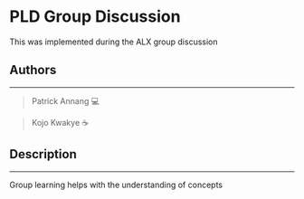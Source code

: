 # PLD Group Discussion

This was implemented during the ALX group discussion

## Authors
---

> Patrick Annang :computer:

> Kojo Kwakye :coffee:

## Description
---

Group learning helps with the understanding of concepts
